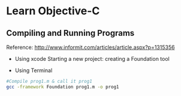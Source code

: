 # Learn Objective-C


## Compiling and Running Programs
Reference: http://www.informit.com/articles/article.aspx?p=1315356

- Using xcode
Starting a new project: creating a Foundation tool

- Using Terminal
``` bash
#Compile prog1.m & call it prog1
gcc -framework Foundation prog1.m -o prog1
```